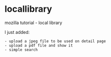 # locallibrary
mozilla tutorial - local library

I just added:

    - upload a jpeg file to be used on detail page
    - upload a pdf file and show it
    - simple search
